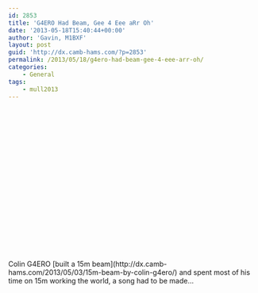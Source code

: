 ```yaml
---
id: 2853
title: 'G4ERO Had Beam, Gee 4 Eee aRr Oh'
date: '2013-05-18T15:40:44+00:00'
author: 'Gavin, M1BXF'
layout: post
guid: 'http://dx.camb-hams.com/?p=2853'
permalink: /2013/05/18/g4ero-had-beam-gee-4-eee-arr-oh/
categories:
    - General
tags:
    - mull2013
---
```


<div class="wlWriterEditableSmartContent" id="scid:5737277B-5D6D-4f48-ABFC-DD9C333F4C5D:095e5b85-0a21-4bb9-9b1a-116bb91d1aa3" style="float: none; padding-bottom: 0px; padding-top: 0px; padding-left: 0px; margin: 0px; display: inline; padding-right: 0px"><div><object height="308" width="549"><param name="movie" value="http://www.youtube.com/v/jMaxj1zPrnw?hl=en&hd=1"></param></object></div></div>Colin G4ERO [built a 15m beam](http://dx.camb-hams.com/2013/05/03/15m-beam-by-colin-g4ero/) and spent most of his time on 15m working the world, a song had to be made…